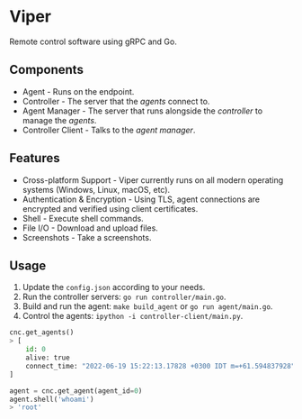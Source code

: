 # Viper

Remote control software using gRPC and Go.

## Components

- Agent - Runs on the endpoint.
- Controller - The server that the _agents_ connect to.
- Agent Manager - The server that runs alongside the _controller_ to manage the _agents_.
- Controller Client - Talks to the _agent manager_.

## Features

- Cross-platform Support - Viper currently runs on all modern operating systems (Windows, Linux, macOS, etc).
- Authentication & Encryption - Using TLS, agent connections are encrypted and verified using client certificates.
- Shell - Execute shell commands.
- File I/O - Download and upload files.
- Screenshots - Take a screenshots.

## Usage

1. Update the `config.json` according to your needs.
2. Run the controller servers: `go run controller/main.go`.
3. Build and run the agent: `make build_agent` or `go run agent/main.go`.
4. Control the agents: `ipython -i controller-client/main.py`.

```py
cnc.get_agents()
> [
    id: 0
    alive: true
    connect_time: "2022-06-19 15:22:13.17828 +0300 IDT m=+61.594837928"
]

agent = cnc.get_agent(agent_id=0)
agent.shell('whoami')
> 'root'
```
